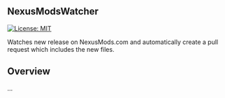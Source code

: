 ## NexusModsWatcher
[![License: MIT](https://img.shields.io/badge/License-MIT-informational.svg)](https://github.com/42milez/ProtocolStack/blob/main/LICENSE)

Watches new release on NexusMods.com and automatically create a pull request which includes the new files.

## Overview
...
